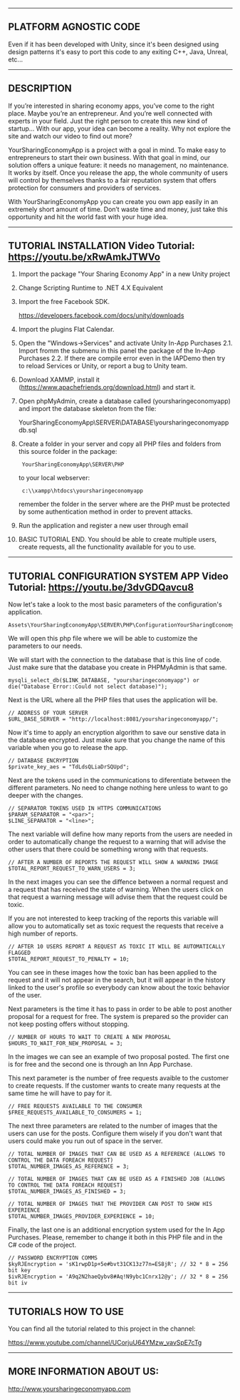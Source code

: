 ----------------------
PLATFORM AGNOSTIC CODE
----------------------

Even if it has been developed with Unity, since it's been designed using design patterns it's easy to port this code to any exiting C++, Java, Unreal, etc...

-----------
DESCRIPTION
-----------
If you’re interested in sharing economy apps, you’ve come to the right place.  Maybe you’re an entrepreneur. And you’re well connected with experts in your field. Just the right person to create this new kind of startup…   With our app, your idea can become a reality. Why not explore the site and watch our video to find out more?   

YourSharingEconomyApp is a project with a goal in mind. To make easy to entrepreneurs to start their own business. With that goal in mind, our solution offers a unique feature: it needs no management, no maintenance. It works by itself. Once you release the app, the whole community of users will control by themselves thanks to a fair reputation system that offers protection for consumers and providers of services. 

With YourSharingEconomyApp you can create you own app easily in an extremely short amount of time. Don’t waste time and money, just take this opportunity and hit the world fast with your huge idea.

-----------------------------------
TUTORIAL INSTALLATION
Video Tutorial: https://youtu.be/xRwAmkJTWVo
-----------------------------------

1. Import the package "Your Sharing Economy App" in a new Unity project

2. Change Scripting Runtime to .NET 4.X Equivalent

3. Import the free Facebook SDK.

	https://developers.facebook.com/docs/unity/downloads

4. Import the plugins Flat Calendar.
	
5. Open the "Windows->Services" and activate Unity In-App Purchases
	2.1. Import fromm the submenu in this panel the package of the In-App Purchases
	2.2. If there are compile error even in the IAPDemo then try to reload Services or Unity, or report a bug to Unity team.

6. Download XAMMP, install it (https://www.apachefriends.org/download.html) and start it.

7. Open phpMyAdmin, create a database called (yoursharingeconomyapp) and import the database skeleton from the file:
	
	YourSharingEconomyApp\SERVER\DATABASE\yoursharingeconomyappdb.sql
	
8. Create a folder in your server and copy all PHP files and folders from this source folder in the package:

		YourSharingEconomyApp\SERVER\PHP
	
	to your local webserver:
	
		c:\\xampp\htdocs\yoursharingeconomyapp
	
	remember the folder in the server where are the PHP must be protected by some authentication method in order to prevent attacks.
	
9. Run the application and register a new user through email

10. BASIC TUTORIAL END. You should be able to create multiple users, create requests, all the functionality available for you to use.


-----------------------------------
TUTORIAL CONFIGURATION SYSTEM APP
Video Tutorial: https://youtu.be/3dvGDQavcu8
-----------------------------------

Now let's take a look to the most basic parameters of the configuration's application.

	Assets\YourSharingEconomyApp\SERVER\PHP\ConfigurationYourSharingEconomyApp.php

We will open this php file where we will be able to customize the parameters to our needs.

We will start with the connection to the database that is this line of code. Just make sure that the database you create in PHPMyAdmin is that same.

	mysqli_select_db($LINK_DATABASE, "yoursharingeconomyapp") or die("Database Error::Could not select database)");
	
Next is the URL where all the PHP files that uses the application will be.

	// ADDRESS OF YOUR SERVER
	$URL_BASE_SERVER = "http://localhost:8081/yoursharingeconomyapp/";

Now it's time to apply an encryption algorithm to save our senstive data in the database encrypted. Just make sure that you change the name of this variable when you go to release the app.

	// DATABASE ENCRYPTION
	$private_key_aes = "TdLdsQLiaDrSQUpd";
	
Next are the tokens used in the communications to diferentiate between the different parameters. No need to change nothing here unless to want to go deeper with the changes.

	// SEPARATOR TOKENS USED IN HTTPS COMMUNICATIONS
	$PARAM_SEPARATOR = "<par>";
	$LINE_SEPARATOR = "<line>";
	
The next variable will define how many reports from the users are needed in order to automatically change the request to a warning that will advise the other users that there could be something wrong with that requests.

	// AFTER A NUMBER OF REPORTS THE REQUEST WILL SHOW A WARNING IMAGE
	$TOTAL_REPORT_REQUEST_TO_WARN_USERS = 3; 
	
In the next images you can see the diffence between a normal request and a request that has received the state of warning. When the users click on that request a warning message will advise them that the request could be toxic.

If you are not interested to keep tracking of the reports this variable will allow you to automatically set as toxic request the requests that receive a high number of reports.

	// AFTER 10 USERS REPORT A REQUEST AS TOXIC IT WILL BE AUTOMATICALLY FLAGGED
	$TOTAL_REPORT_REQUEST_TO_PENALTY = 10; 

You can see in these images how the toxic ban has been applied to the request and it will not appear in the search, but it will appear in the history linked to the user's profile so everybody can know about the toxic behavior of the user.

Next parameters is the time it has to pass in order to be able to post another proposal for a request for free. The system is prepared so the provider can not keep posting offers without stopping.

	// NUMBER OF HOURS TO WAIT TO CREATE A NEW PROPOSAL
	$HOURS_TO_WAIT_FOR_NEW_PROPOSAL = 3;
	
In the images we can see an example of two proposal posted. The first one is for free and the second one is through an Inn App Purchase. 

This next parameter is the number of free requests avaible to the customer to create requests. If the customer wants to create many requests at the same time he will have to pay for it.

	// FREE REQUESTS AVAILABLE TO THE CONSUMER
	$FREE_REQUESTS_AVAILABLE_TO_CONSUMERS = 1;

The next three parameters are related to the number of images that the users can use for the posts. Configure them wisely if you don't want that users could make you run out of space in the server.

	// TOTAL NUMBER OF IMAGES THAT CAN BE USED AS A REFERENCE (ALLOWS TO CONTROL THE DATA FOREACH REQUEST)
	$TOTAL_NUMBER_IMAGES_AS_REFERENCE = 3;

    // TOTAL NUMBER OF IMAGES THAT CAN BE USED AS A FINISHED JOB (ALLOWS TO CONTROL THE DATA FOREACH REQUEST)
	$TOTAL_NUMBER_IMAGES_AS_FINISHED = 3;
    
	// TOTAL NUMBER OF IMAGES THAT THE PROVIDER CAN POST TO SHOW HIS EXPERIENCE
	$TOTAL_NUMBER_IMAGES_PROVIDER_EXPERIENCE = 10;
	
Finally, the last one is an additional encryption system used for the In App Purchases. Please, remember to change it both in this PHP file and in the C# code of the project.

	// PASSWORD ENCRYPTION COMMS
	$kyRJEncryption = 'sK1rwpD1p+5e#bvt31CK13z77n=ES8jR'; // 32 * 8 = 256 bit key
	$ivRJEncryption = 'A9q2N2haeQybv8#Aq!N9ybc1Cnrx12@y'; // 32 * 8 = 256 bit iv	

	
-----------------------------------
TUTORIALS HOW TO USE
-----------------------------------

You can find all the tutorial related to this project in the channel:

https://www.youtube.com/channel/UCorjuU64YMzw_vavSpE7cTg


-----------------------------------
MORE INFORMATION ABOUT US:
-----------------------------------

http://www.yoursharingeconomyapp.com
